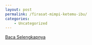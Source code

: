 ```yaml
---
layout: post
permalink: /firasat-mimpi-ketemu-ibu/
categories:
    - Uncategorized
---
```


[Baca Selengkapnya](/04)